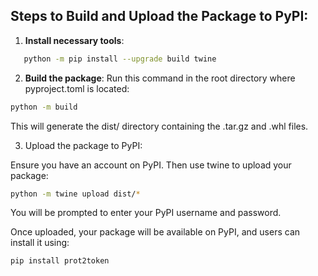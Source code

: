 ## Steps to Build and Upload the Package to PyPI:

1. **Install necessary tools**:

```bash
   python -m pip install --upgrade build twine
```

2. **Build the package**:
   Run this command in the root directory where pyproject.toml is located:

```bash
python -m build
```

This will generate the dist/ directory containing the .tar.gz and .whl files.

3. Upload the package to PyPI:

Ensure you have an account on PyPI. Then use twine to upload your package:

```bash
python -m twine upload dist/*
```

You will be prompted to enter your PyPI username and password.

Once uploaded, your package will be available on PyPI, and users can install it using:

```bash
pip install prot2token
```
